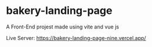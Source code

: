 # bakery-landing-page

A Front-End projest made using vite and vue js

Live Server: https://bakery-landing-page-nine.vercel.app/
